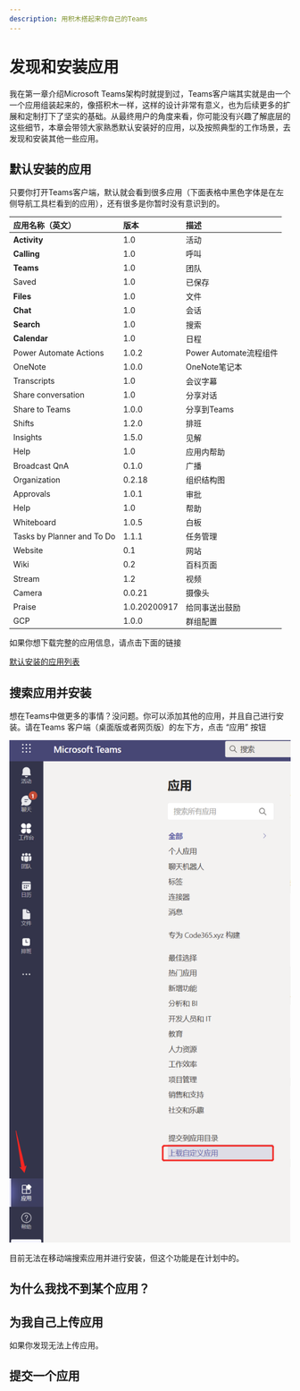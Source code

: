 ```yaml
---
description: 用积木搭起来你自己的Teams
---
```


# 发现和安装应用

我在第一章介绍Microsoft Teams架构时就提到过，Teams客户端其实就是由一个一个应用组装起来的，像搭积木一样，这样的设计非常有意义，也为后续更多的扩展和定制打下了坚实的基础。从最终用户的角度来看，你可能没有兴趣了解底层的这些细节，本章会带领大家熟悉默认安装好的应用，以及按照典型的工作场景，去发现和安装其他一些应用。

## 默认安装的应用

只要你打开Teams客户端，默认就会看到很多应用（下面表格中黑色字体是在左侧导航工具栏看到的应用），还有很多是你暂时没有意识到的。

| 应用名称（英文） | 版本 | 描述 |
| :--- | :--- | :--- |
| **Activity**  | 1.0 | 活动 |
| **Calling** | 1.0 | 呼叫 |
| **Teams** | 1.0 | 团队 |
| Saved | 1.0 | 已保存 |
| **Files** | 1.0 | 文件 |
| **Chat**  | 1.0 | 会话 |
| **Search** | 1.0 | 搜索 |
| **Calendar** | 1.0 | 日程 |
| Power Automate Actions | 1.0.2 | Power Automate流程组件 |
| OneNote | 1.0.0 | OneNote笔记本 |
| Transcripts | 1.0 | 会议字幕 |
| Share conversation | 1.0 | 分享对话 |
| Share to Teams | 1.0.0 | 分享到Teams |
| Shifts | 1.2.0 | 排班 |
| Insights | 1.5.0 | 见解 |
| Help | 1.0 | 应用内帮助 |
| Broadcast QnA | 0.1.0 | 广播 |
| Organization | 0.2.18 | 组织结构图 |
| Approvals | 1.0.1 | 审批 |
| Help | 1.0 | 帮助 |
| Whiteboard | 1.0.5 | 白板 |
| Tasks by Planner and To Do | 1.1.1 | 任务管理 |
| Website | 0.1 | 网站 |
| Wiki | 0.2 | 百科页面 |
| Stream | 1.2 | 视频 |
| Camera | 0.0.21 | 摄像头 |
| Praise | 1.0.20200917 | 给同事送出鼓励 |
| GCP | 1.0.0 | 群组配置 |

如果你想下载完整的应用信息，请点击下面的链接

[默认安装的应用列表](../../.gitbook/assets/apps.json)

## 搜索应用并安装

想在Teams中做更多的事情？没问题。你可以添加其他的应用，并且自己进行安装。请在Teams 客户端（桌面版或者网页版）的左下方，点击 “应用” 按钮

![](../../.gitbook/assets/tu-pian-%20%2898%29.png)





>
目前无法在移动端搜索应用并进行安装，但这个功能是在计划中的。


## 为什么我找不到某个应用？





## 为我自己上传应用



如果你发现无法上传应用。



## 提交一个应用







